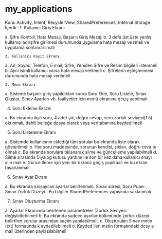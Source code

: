 # my_applications
Konu
Activity, Intent, RecyclerView, SharedPreferences, Internal Storage
İçerik :
    1. Kullanıcı Giriş Ekranı
    
a. Şifre Kontrol, Hata Mesajı, Başarılı Giriş Mesajı
b. 3 defa üst üste yanlış kullanıcı adı/şifre girilmesi durumunda uygulama hata mesajı ve rmeli ve uygulama sonlandırılmalı

    2. Kullanıcı Kayıt Ekranı
    
a. Ad, Soyad, Telefon, E mail, Şifre, Yeniden Şifre ve Resim bilgileri istenmeli
b. Aynı isimli kullanıcı varsa hata mesajı verilmeli
c. Şifrelerin eşleşmemesi durumunda hata mesajı verilmeli

    3. Menü Ekranı
    
a. Sisteme başarılı giriş yapıldıktan sonra Soru Ekle, Soru Listele, Sınav Oluştur, Sınav Ayarları vb. faaliyetler için menü ekranına geçiş yapılmalı

  4. Soru Ekleme Ekranı

a. Bu ekranda ilgili soru, 4 adet şık, doğru cevap, soru zorluk seviyesi(1 5) okunmalı, dahili belleğe dosya olarak veya veritabanına kaydedilmeli

  5. Soru Listeleme Ekranı
  
a. Sistemde kullanıcının eklediği tüm sorular bu ekranda liste olarak gösterilmeli
b. Her soru maddesinde, sorunun kendisi, şıkları, doğru ceva bı olmalı
c. Bu ekranda sorulara tıklanarak silme ve güncelleme yapılabilmeli
d. Silme sırasında Diyalog kutusu yardımı ile son bir kez daha kullanıcı onayı alın malı
e. Günce lleme için yeni bir ekrana geçiş yapılmalı ve bu ekran tasarlanmalı.

  6. Sınav Ayar Ekranı
  
a. Bu ekranda varsayılan ayarlar belirlenmeli. Sınav süresi, Soru Puanı , Sınav Zorluk Düzeyi . Bu bilgiler SharedPreferences yapısında saklanmalı

  7. Sınav Oluşturma Ekranı
  
a. Ayarlar Ekranında belirlenen parametreler (Zorluk Seviyesi değiştirilebilmeli
b. Bu ekranda sadece ayarlar bölümünde zorluk düzeyi belirtilen sorular arasından seçim yapılabilmeli.
c. Oluşturulan Sınav metin (txt) formatında k aydedilebilmeli
d. Kayded ilen metin formatındaki dosy a mail üzerinden paylaşılabilmeli
